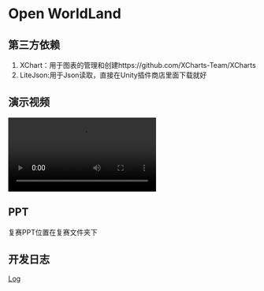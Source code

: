 # Open WorldLand

## 第三方依赖

1. XChart：用于图表的管理和创建https://github.com/XCharts-Team/XCharts
2. LiteJson:用于Json读取，直接在Unity插件商店里面下载就好

## 演示视频

<video src="./复赛/11组-伊萨卡-复赛演示视频.mp4"></video>

## PPT

复赛PPT位置在复赛文件夹下

## 开发日志

[Log](./Log.md)

